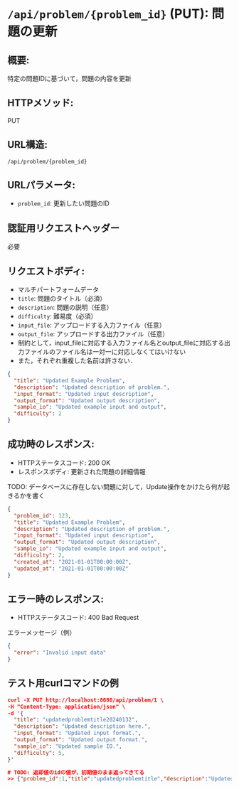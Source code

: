 # `/api/problem/{problem_id}` (PUT): 問題の更新

## 概要:
特定の問題IDに基づいて，問題の内容を更新

## HTTPメソッド:
PUT

## URL構造:
`/api/problem/{problem_id}`

## URLパラメータ:
- `problem_id`: 更新したい問題のID

## 認証用リクエストヘッダー
必要

## リクエストボディ:
- マルチパートフォームデータ
- `title`: 問題のタイトル（必須）
- `description`: 問題の説明（任意）
- `difficulty`: 難易度（必須）
- `input_file`: アップロードする入力ファイル（任意）
- `output_file`: アップロードする出力ファイル（任意）
- 制約として，input_fileに対応する入力ファイル名とoutput_fileに対応する出力ファイルのファイル名は一対一に対応しなくてはいけない
- また，それぞれ重複した名前は許さない．

```json
{
  "title": "Updated Example Problem",
  "description": "Updated description of problem.",
  "input_format": "Updated input description",
  "output_format": "Updated output description",
  "sample_io": "Updated example input and output",
  "difficulty": 2
}
```

## 成功時のレスポンス:
- HTTPステータスコード: 200 OK
- レスポンスボディ: 更新された問題の詳細情報

TODO: データベースに存在しない問題に対して，Update操作をかけたら何が起きるかを書く

```json
{
  "problem_id": 123,
  "title": "Updated Example Problem",
  "description": "Updated description of problem.",
  "input_format": "Updated input description",
  "output_format": "Updated output description",
  "sample_io": "Updated example input and output",
  "difficulty": 2,
  "created_at": "2021-01-01T00:00:00Z",
  "updated_at": "2021-01-01T00:00:00Z"
}
```

## エラー時のレスポンス:
- HTTPステータスコード: 400 Bad Request

エラーメッセージ（例）
```json
{
  "error": "Invalid input data"
}
```

## テスト用curlコマンドの例 

```json
curl -X PUT http://localhost:8080/api/problem/1 \
-H "Content-Type: application/json" \
-d '{
  "title": "updatedproblemtitle20240132",
  "description": "Updated description here.",
  "input_format": "Updated input format.",
  "output_format": "Updated output format.",
  "sample_io": "Updated sample IO.",
  "difficulty": 5,
}'

# TODO: 返却値のidの値が，初期値のまま返ってきてる
>> {"problem_id":1,"title":"updatedproblemtitle","description":"Updated description here.","input_format":"","output_format":"","sample_io":"","difficulty":5,"category":"Updated category","created_at":"0001-01-01T00:00:00Z","updated_at":"0001-01-01T00:00:00Z","io_files":null}
```
